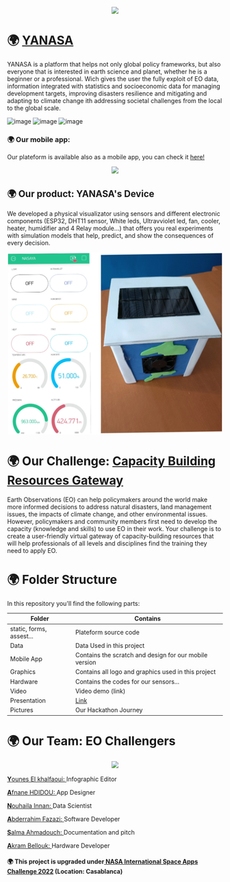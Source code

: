 <p align="center">
<img src="https://user-images.githubusercontent.com/64653897/193432481-c6fc76b7-aad1-4dfd-b5cc-47693dcf9754.jpg" width="200">
</p>

# &#127757; <a href="https://www.yanasa.co/">YANASA</a>


YANASA is a platform that helps not only global policy frameworks, but also everyone that is interested in earth science and planet, 
whether he is a beginner or a professional. Wich gives the user the fully exploit of EO data, information integrated with statistics 
and socioeconomic data for managing development targets, improving disasters resilience and mitigating and adapting to climate change 
ith addressing societal challenges from the local to the global scale.

![image](https://user-images.githubusercontent.com/64653897/193441342-26af42fc-3b27-43ea-9b88-8eae9a2365d1.png)
![image](https://user-images.githubusercontent.com/64653897/193441386-95cd8f81-4861-4ab2-9b07-f60edae82b61.png)
![image](https://user-images.githubusercontent.com/64653897/193441517-a2b9f71b-77de-4fe5-9d4f-393d5264641a.png)

### &#127757; Our mobile app:

Our plateform is available also as a mobile app, you can check it <a href="https://www.canva.com/design/DAFNyhvnP-Y/zcIC6BfwGLo8IEY7V30VAw/watch?utm_content=DAFNyhvnP-Y&utm_campaign=designshare&utm_medium=link&utm_source=publishsharelink">here!</a>


<p align="center">
<img src="https://user-images.githubusercontent.com/64653897/193441679-2505b6ed-0392-4f65-997f-6bf13a7d0e19.png" width="200">
</p>


## &#127757; Our product: YANASA's Device

We developed a physical visualizator using sensors and different electronic components (ESP32, DHT11 sensor, White leds, Ultravviolet led, fan, cooler, heater, humidifier and 4 Relay module...) that offers you real experiments with simulation models that help, predict, and show the consequences of every decision.


<p align="center">
<img src="./hardware/collage.jpg" width="500">
</p>

# &#127757; Our Challenge: <a href="https://2022.spaceappschallenge.org/challenges/2022-challenges/resources-gateway/resources">Capacity Building Resources Gateway</a>

Earth Observations (EO) can help policymakers around the world make more informed decisions to address natural disasters, land management issues, 
the impacts of climate change, and other environmental issues. However, policymakers and community members first need to develop the capacity 
(knowledge and skills) to use EO in their work. Your challenge is to create a user-friendly virtual gateway of capacity-building resources that 
will help professionals of all levels and disciplines find the training they need to apply EO.

# &#127757; Folder Structure
In this repository you'll find the following parts: 

| Folder        | Contains      | 
| ------------- |-------------|
| static, forms, assest...       | Plateform source code |
| Data     | Data Used in this project     |
| Mobile App | Contains the scratch and design for our mobile version      |
| Graphics  |  Contains all logo and graphics used in this project      |
| Hardware  |   Contains the codes for our sensors...     |
| Video |  Video demo (link)      |
| Presentation |   <a href="https://www.canva.com/design/DAFNzt11fso/kTCdNSSVMYJNlTKldncNaw/view?utm_content=DAFNzt11fso&utm_campaign=designshare&utm_medium=link&utm_source=publishsharelink">Link</a>   |
| Pictures |  Our Hackathon Journey     |

# &#127757; Our Team: EO Challengers
<p align="center">
<img src="https://user-images.githubusercontent.com/64653897/193432888-c27875b7-9138-4d9c-b499-87105eb3c465.jpeg" width="200">
</p>

<a href="https://www.linkedin.com/in/younes-elkhalfaoui-372581252">**Y**ounes El khalfaoui: </a> Infographic Editor 

<a href="https://www.linkedin.com/in/afnane-hdidou-5725b1174">**A**fnane HDIDOU: </a>  App Designer

<a href="https://www.linkedin.com/in/nouhailainnan/">**N**ouhaila Innan: </a>  Data Scientist

<a href="https://www.linkedin.com/in/abderrahim-fazazi-1b88a2216/">**A**bderrahim Fazazi: </a>  Software Developer

<a href="https://www.linkedin.com/in/salma-ahmadouch-531a5724b/">**S**alma Ahmadouch: </a>  Documentation and pitch

<a href="https://www.linkedin.com/mwlite/in/akram-bellouk-269a37227">**A**kram Bellouk: </a> Hardware Developer


#### &#127757; This project is upgraded under<a href="https://www.spaceappschallenge.org/"> NASA International Space Apps Challenge 2022</a> (Location: Casablanca)
